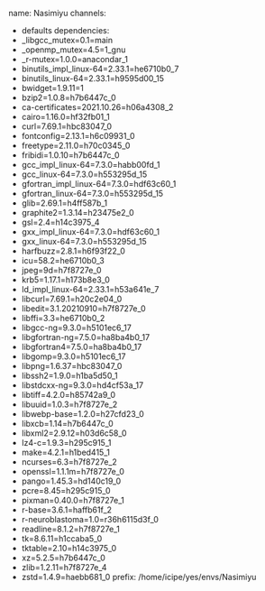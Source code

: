  name: Nasimiyu
channels:
  - defaults
dependencies:
  - _libgcc_mutex=0.1=main
  - _openmp_mutex=4.5=1_gnu
  - _r-mutex=1.0.0=anacondar_1
  - binutils_impl_linux-64=2.33.1=he6710b0_7
  - binutils_linux-64=2.33.1=h9595d00_15
  - bwidget=1.9.11=1
  - bzip2=1.0.8=h7b6447c_0
  - ca-certificates=2021.10.26=h06a4308_2
  - cairo=1.16.0=hf32fb01_1
  - curl=7.69.1=hbc83047_0
  - fontconfig=2.13.1=h6c09931_0
  - freetype=2.11.0=h70c0345_0
  - fribidi=1.0.10=h7b6447c_0
  - gcc_impl_linux-64=7.3.0=habb00fd_1
  - gcc_linux-64=7.3.0=h553295d_15
  - gfortran_impl_linux-64=7.3.0=hdf63c60_1
  - gfortran_linux-64=7.3.0=h553295d_15
  - glib=2.69.1=h4ff587b_1
  - graphite2=1.3.14=h23475e2_0
  - gsl=2.4=h14c3975_4
  - gxx_impl_linux-64=7.3.0=hdf63c60_1
  - gxx_linux-64=7.3.0=h553295d_15
  - harfbuzz=2.8.1=h6f93f22_0
  - icu=58.2=he6710b0_3
  - jpeg=9d=h7f8727e_0
  - krb5=1.17.1=h173b8e3_0
  - ld_impl_linux-64=2.33.1=h53a641e_7
  - libcurl=7.69.1=h20c2e04_0
  - libedit=3.1.20210910=h7f8727e_0
  - libffi=3.3=he6710b0_2
  - libgcc-ng=9.3.0=h5101ec6_17
  - libgfortran-ng=7.5.0=ha8ba4b0_17
  - libgfortran4=7.5.0=ha8ba4b0_17
  - libgomp=9.3.0=h5101ec6_17
  - libpng=1.6.37=hbc83047_0
  - libssh2=1.9.0=h1ba5d50_1
  - libstdcxx-ng=9.3.0=hd4cf53a_17
  - libtiff=4.2.0=h85742a9_0
  - libuuid=1.0.3=h7f8727e_2
  - libwebp-base=1.2.0=h27cfd23_0
  - libxcb=1.14=h7b6447c_0
  - libxml2=2.9.12=h03d6c58_0
  - lz4-c=1.9.3=h295c915_1
  - make=4.2.1=h1bed415_1
  - ncurses=6.3=h7f8727e_2
  - openssl=1.1.1m=h7f8727e_0
  - pango=1.45.3=hd140c19_0
  - pcre=8.45=h295c915_0
  - pixman=0.40.0=h7f8727e_1
  - r-base=3.6.1=haffb61f_2
  - r-neuroblastoma=1.0=r36h6115d3f_0
  - readline=8.1.2=h7f8727e_1
  - tk=8.6.11=h1ccaba5_0
  - tktable=2.10=h14c3975_0
  - xz=5.2.5=h7b6447c_0
  - zlib=1.2.11=h7f8727e_4
  - zstd=1.4.9=haebb681_0
prefix: /home/icipe/yes/envs/Nasimiyu



